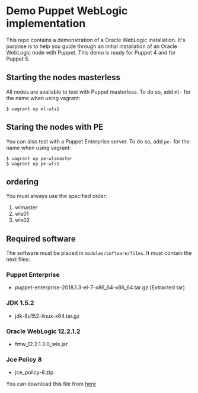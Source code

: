 # Demo Puppet WebLogic implementation

This repo contains a demonstration of a Oracle WebLogic installation. It's purpose is to help you guide through an initial installation of an Oracle WebLogic node with Puppet. This demo is ready for Puppet 4 and for Puppet 5.

## Starting the nodes masterless

All nodes are available to test with Puppet masterless. To do so, add `ml-` for the name when using vagrant:

```
$ vagrant up ml-wls1
```

## Staring the nodes with PE

You can also test with a Puppet Enterprise server. To do so, add `pe-` for the name when using vagrant:

```
$ vagrant up pe-wlsmaster
$ vagrant up pe-wls1
```

## ordering

You must always use the specified order:

1. wlmaster
2. wls01
2. wls02

## Required software

The software must be placed in `modules/software/files`. It must contain the next files:

### Puppet Enterprise
- puppet-enterprise-2018.1.3-el-7-x86_64-x86_64.tar.gz (Extracted tar)

### JDK 1.5.2
- jdk-8u152-linux-x64.tar.gz

### Oracle WebLogic 12.2.1.2
- fmw_12.2.1.3.0_wls.jar

### Jce Policy 8
- jce_policy-8.zip

You can download this file from
[here](http://support.oracle.com)
